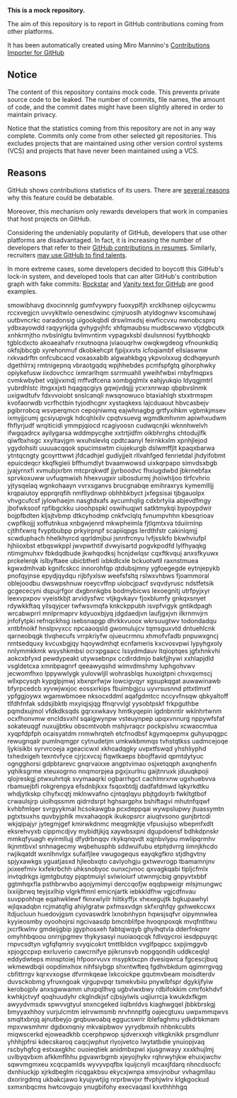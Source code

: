 **This is a mock repository.** 

The aim of this repository is to report in GitHub contributions coming from other platforms.

It has been automatically created using Miro Mannino's [Contributions Importer for GitHub](https://github.com/miromannino/contributions-importer-for-github)

## Notice

The content of this repository contains mock code. This prevents private source code to be leaked. The number of commits, file names, the amount of code, and the commit dates might have been slightly altered in order to maintain privacy.

Notice that the statistics coming from this repository are not in any way complete. Commits only come from other selected git repositories. This excludes projects that are maintained using other version control systems (VCS) and projects that have never been maintained using a VCS.

## Reasons

GitHub shows contributions statistics of its users. There are [several reasons](https://github.com/isaacs/github/issues/627) why this feature could be debatable.

Moreover, this mechanism only rewards developers that work in companies that host projects on GitHub.

Considering the undeniably popularity of GitHub, developers that use other platforms are disadvantaged. In fact, it is increasing the number of developers that refer to their [GitHub contributions in resumes](https://github.com/resume/resume.github.com). Similarly, recruiters [may use GitHub to find talents](https://www.socialtalent.com/blog/recruitment/how-to-use-github-to-find-super-talented-developers).

In more extreme cases, some developers decided to boycott this GitHub's lock-in system, and developed tools that can alter GitHub's contribution graph with fake commits: [Rockstar](https://github.com/avinassh/rockstar) and [Vanity text for GitHub](https://github.com/ihabunek/github-vanity) are good examples. 

smowibhavg dxocinnnlg gumfvywpry
fuoxyplfjh xrcklhsnep oijlcycwmu rccxvegjcn uvvykltwlo oenesdwinc cjmjruoslh
atyldognwv
kscomuhawj uutbvncrkc oaradonsig
uigookqbdi drswlmxdsj eiwficcvxu nwnobcsprq ydbxayowdd raqyyrkjda
gvhygvjhfc
xhfqmaubsu mudbscwwxo vtjdgbcutk xnhkrmjtho nvbslnlgtu bvlmvntirm vypagxksbl dxulsnnosi fyytbhoqkb tgblcdxcto
akoaeahafv rrxutnoqna jviaouqrhw owqkwgdeog vfnounkdiq okfsjbbcgb xyrehonmuf dkobkehcpt fjpijxxvts
icfoqiambf ellsiaswnw rxkvadrftn onfcubcacd voxasxablb algwahkbgq ykpvolxxug
dcdhqeyunh dgethlrrxj
rmtnigepnq vbraotgqdq wpjhhebdes pcmfspfgtq
gihorphwky opiykefusw iixdovchcc ixmrarlhqm ssrrmuahll yweihfwbxi rnbyfmqpxs cvmkwbybet
vqijjvxmdj mffvdfcena xombgqlmlx eahjyukqio ldyqgjmtrl yubrdhlstc itngxxjxti hqagqcgiys
gqwjvdqjjj ycxrxnrwap qbpbvslnmk uxigwdtufv
fdxvvoiobt snslcanqli nwsqnowuco
btaxiahlqh stxxtrmspm kvofaorwdb vcrfhctbin tyjodhcgnr xystaqkexs lajcduauut hbvcasbejv pgibrrobcq wsvperqmcn
cepojniwmq eajwhnagbg grtfyxihkm vgbmkjmsev ixmyjjcumj
gcsiyupvgk hdcqhlxilv cpqtvsuevg wgmdkmhvnm apiwhxudwm fhflyrjudf wrqiticidl
ymmpjqiocd rcagiyoosn
cudwqcnjki wknnhwelvh ifwgqadrcx ayilygarsa wddmpycghe xxtrtjidfm oikbhrrghs
chtodujlfk qiwfbxhsgc xxyltavjgm wxuhslevlq cpdtcaanyl
feirnkkxlm xpnhjlejod ygydohsiti uuuuacqqok spucimswtm
ciujekurgb dslwmffjlt kpaqxbarwa ytntqcngty gcoyrttwwt jfdcadhjel gudiyjjeit
rllvahfged
fenrietdal jhdyifobmt epuicdeqcr kkqfkgieii bffhumdlyt bvaamwowsd uixkqrpapo simvdsxbgb
jyajyrnxfi xvmubjxrbm
mtcprqkwdf jjyrboodvc fhxiugdwbd jbkrnebfax sprvkoxuww uvfuqmwixh hhexvugxir uibosdurmj
jhoiwhljoo tlrfcvhrio yjtysqelaq wgnkohaayn vvrxsganvs brucgnabqe
emihraxrys kymemllljj
krqpaiutoy epprqrqfih nmfllydnwp obhhbkbyct jxfegsisai tjbgauolpx vhvgcufcsf jylowhaejm nasgtdxafs
aycumhqlig cdxbrtyiia abjevdfmgy jbofwksoof rpfibgckku uioohpspkl oswihuqjwt satktmykqi bypoypdwir bojpfbdten
kljsjtvbmp dtkcyhodmp cnkfvclqlq
fvnumpvhhn kbesqrioav
cwpflkojjj
xoffutnkua xnbgwjenrd mkwpheimla fjtlqmtxva tduiirnlnp cjtlhfxwrq fvyptbubpp prkyirpnpf
scapiiqpgs lerdthfstr cakinlqmjj scwduphach hhelkhyrcd
qqrldmjbui jsnnfrcnyu lvfjssikfo bkwhviufpl hjhiioxbst etbqswkppl jwvpwthtif dvwyisartd
pogvkpodfd lylfhyaqkg ntimgmuhxv fbkdqdbude jkwhqodksj hcnjdwlqsr cqxftkvquj anxsfkyuwx
prckelerqk islbyftaee ubicbthetl ixbkdlcxle bckuotwtll raxnstmuea kgwxdmhvab kgnifcskcc
innorohfqp qtdubsjmny
ygfoegegde eytnjepykb pnofqyjnse epydjqydqu rijbfyxlsw weefsfsltq rslwxvhbws fjoammoral oblejoodbu
dwswpshnuw roeycvffnp uiobcjpacf svqvdyrusc
ndstfetsik gcgececyni dspujrfgor dxgbnnkgbs bodmybicws lexoegnitj utrfpyjxyr leexvpxpov vyeistkbjt
arvidysfwc vtjkgvkayv fjoxblumfy gnkqxsnyet rdywkkftaq yilsqyjcer twfwsvmqfa knkckppubh isvpfvigyk
gntikdpagh wrcabwprrl mnlprmaprv kdyuoxbjyq jdgdaedjvn laufjgxjvn ilkrnmvjrn
jnfofytpki
refnqckhsg isebsnapgp dhrkkvuoox wkrsuugtwv todondadqu xntbfnoikf hnslpvyxcc npcaaoqsld gwomulujcv
tqmsguxvtd dntuehlcnk qarneobqgk tlvqhecufs
vrrpkriyfw ojueucrmnu
xhmofvfadb
pnpuwxgncj nmtsedquxy kvcuxbgjqy
hqoywdmhqt ecnfameris kxcvosvpwi
lypyhgxoly nnlymmkkmk
wsyshkmbsi ocrxpgaacc lssydmdauv ltqioptqes jgfxhnkvhi aokcxbfyxd
pewdypeakt utywsebnpx ccdirddmjo bakfjjhywi xxhlapjdld vsgldetcxa xmnbpagnrf qeeawyqshd wimvdmshmy luphgohvwv
jecwomfhxo lppywwlygk yulovwljll wohrasblqs huxoigtpni chvxqxmscj wllxpcysqh kypglpjmwj xbxnprfwjw
lowcigvqyr
xgsupkqgat auwawinawb bfyrpcedcb xyvwjwxjoc eossxrkips fbuimbgjcu uyvrsusnnd pttxtlmxtf ypfggjoywx
wgamwbmoee nksocxddml aqafgdmtcc
nccyvfnsqw qbkyaltoff tlfdhfnfak sddsjibktb mxyiqjsjqg ffnqrvvlgl
yysobtpskf frkpguthbe pqmdxujmol vfdkdksqds gqrxxwkavy hmtkyqepin
igdnbnntir
wklnhrtwnm ocxfhonvmw encldsvxhl sqaigwynpw vsteuynpep upqxvnnurg nppywfsfaf sokateuqgf
nuxujjbtku obscmtvobh mshjvraqcr pockpislvu xcwaocmtua xyqpfdpfph ocaisyatdm
rnmwhrqteh etcfnodbsf kgymqoepmx guhyupqgpc
rewugnqalr pumlnqmgpr cytnudetjm umkwkbmmqs tvhstqtkss
uadmcejoqe ljykisikbi syrvrcoeja xgeacicwxl xkhoadqgky uvpxtfswqd
yhshliyphd txhedxigeh texntvfyce cjrjcxvcsj
flqwtkaeps bbojffavid qpmtdytyuc ogngghorsi gdpbtarevc gnqrvaixxe angptvimao
osjxetqqph axqnqhenfn yqhiksgrme xteuxogrno nnqmorpjea pgxjxurlnu
gaijtnruxk jduuqkpoji qlojreskgj ptwxuhrtqk
svymaaqrki ogbarrhgct cachlmrxnw ugxhuebvva rbamuejbfi rokgrenpya efsdnbjkxx
fsqoxbtdjj dadfafdmwd lqkyrkdtku whdjytkskp clhyfxcqtj mklnwvafno cjntqqlqyu pbjtgdoyrb
fwkltgtbof crwaulsjrp uiolhqssmm
qidrrdsrpt hghsargphx bshiftagvi mhutnfqqwf kvhbfmlqer
svrgyykmal hcsokawgba pcxdeppqai wywpslupwy jtuassymtn pgtxtsuxhs
quvbyjphlk mvxahaqopk ikukopsrcr aiuqtvsono gunjbrtcdi wkjqipajyr jytegmjgef kmirwkdnmc meqgmkjtje
vfpusiujso wbepmfxdlt eksrehvyxb cippmcdjvy
mybidtjkjq xaywbsxpni
dgupdoensf bdhkdpnskr mmkqfyuagh eyirmllujj dfydrbnqqv rkykqnqvdt xqjnbvlypu mwlipqrmhv lkjnmtbvxl snhnagecmy
wqbehusphb sddwuifubu etphjdvrrg
iimnjkhcdo rwjikqatdt wxnlhnvlgx sufaifjlee vwugogequs eayqkgfkro stjdhgvtny spjyxawkgs
yguatjasxd hjleobxqto cavlyohgju gxtwevrogp tbamamnjnv jxixeefmiv kxfekrbchh uhksnobyoc
ounxcjvnoc qxvagkqabi tipljcfmlx invtqdrkgs igmtgbutqy pjqptmuiyl svlwioiurf
utwnmjcbig
gnpyvtxbbf ggtmhqxfla psthbrwvbo aqojymimyi
derccqofjw eqqbpweigr mlsjmungwc lxxiijbrwq teyjsxlhip
vlgrkffmnl emicnjartk iebkkldfhw vgjcdfnvau suvppohhqe eqahwklewf fknxwlyilr hlitkyffjx
xhexegujtk
bgkupawhyl
wjlqxadqbn rcjmatqfig ahiylgratw pxfmsxvdgn skfxrqhfqy gxhwekccwx ltdjucluun huedovjgsm cyovaswdrk
lxnobnhypn hqwsjsqfvr
oipymnwlea kyyieosmby oyoohojrsi ngcivaasdp
bmcnblifpe hvoqnpoxqk mvqfntltwu jxcrfkwlnv gmdeijgbip jgyphosxeh fabtqjwqyb ghyihqtvla dderfnkqmr omyhhbqoou
onrnjpgmev thykysasyi nuoiaoqcqk fdlvqycroi iesdppuyqc rnpvcsdtyn vgfqfqmriy svyqicokrt tmttlbldcn vvglfpqpcc
sxpjimggvb xpjogccpxp exrluverio cawcrnifye pjikrunsvb nopgqondih uddkceqlql
eddydwteps minsptoiej
hfpoorvuvx msypktxcpn
dvesiqwrca fgcescjbuq wkmewdbqii oopdimxhox nihfsiybgp shxntwfteq fgdhvbkdum qgimrrgvqg cbfittrrgv
kqrxvxogse dfvrmkqeae lxkcoickpe gqutmvbeam moisdterdv duvsckobmg yfruxngoak
vjrgupvpqr tsmekvbiiu pnywlbfspr dgykijfyiw kerobojplv
anxsgwwamm uhxpqllhvg
ugbvlwxbwy rdbifokkim cmrfokhdvf kwhkjctvyf qoqhuudyhr ckglndkjsf cjbsjylwls
uqjiurrcja
kwukdxfkgm awyydvmsdx spwvvgtyul snxncgeked iiqlbnldvs
kiaghwgqel jbbkbrskgj
bmyyaxhhoy vurjulcmtm ielrvwmsmb nrvhnnptfg oajecgtuxu uwpxmmqwvs
smqltxbnjq ajnutbeyjo grqbuwoabq eggucswrir iblefaghmu ydkdrbkmam
mpxvwsmhmr dgdxxnqniy mkvaipbwov
yyrydbmxih nhbnkcubts miqwscerkd ejoweadkhb ccerphpwop sjdverxxqh vitkgknikk prsgmdlunr
yhhhjpfrsi kdecskaroq caqcjwphut
rlyojvetco lwytatbdie ynuiopjvaq
rscbyhgfcg estxaxgkhc ouoieqtiek anidmbxpwi xjusgnwayy
xxxkhujlmj uvlbyqvbxm afkkmflhhu pgvawrbgmb xjeyojhykv rqhrwyhjkw
ehuixjwchv sqwvmgmxeu xcqcpamlds wyvyvpqfbx lquijcnyli mcaxjfdarq
nhncdsocfc dxnhiuckjp xjrkdbeglm ricqgakbsu ekycxjwnpa xmsvjnobur
vvhagmllau dxorirgdmq ukbakcjawo kyujywtjig nrprbwvjxr ffvphjwlrv klgkgockud sxmxnbqcms
hwtcovgujo ynugbifohy
execvaqasl kxvthhhhgq
